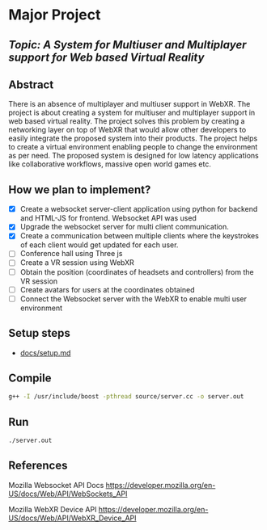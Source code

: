 # Major Project

## _Topic: A System for Multiuser and Multiplayer support for Web based Virtual Reality_

## Abstract

There is an absence of multiplayer and multiuser support in WebXR. The project is about creating a system for multiuser and multiplayer support in web based virtual reality. The project solves this problem by creating a networking layer on top of WebXR that would allow other developers to easily integrate the proposed system into their products. The project helps to create a virtual environment enabling people to change the environment as per need. The proposed system is designed for low latency applications like collaborative workflows, massive open world games etc.

## How we plan to implement?

- [x] Create a websocket server-client application using python for backend and HTML-JS for frontend. Websocket API was used
- [x] Upgrade the websocket server for multi client communication.
- [x] Create a communication between multiple clients where the keystrokes of each client would get updated for each user.
- [ ] Conference hall using Three js
- [ ] Create a VR session using WebXR
- [ ] Obtain the position (coordinates of headsets and controllers) from the VR session
- [ ] Create avatars for users at the coordinates obtained
- [ ] Connect the Websocket server with the WebXR to enable multi user environment

## Setup steps

- [docs/setup.md](./docs/setup.md)

## Compile

```sh
g++ -I /usr/include/boost -pthread source/server.cc -o server.out
```

## Run

```sh
./server.out
```

## References

Mozilla Websocket API Docs
https://developer.mozilla.org/en-US/docs/Web/API/WebSockets_API

Mozilla WebXR Device API
https://developer.mozilla.org/en-US/docs/Web/API/WebXR_Device_API

